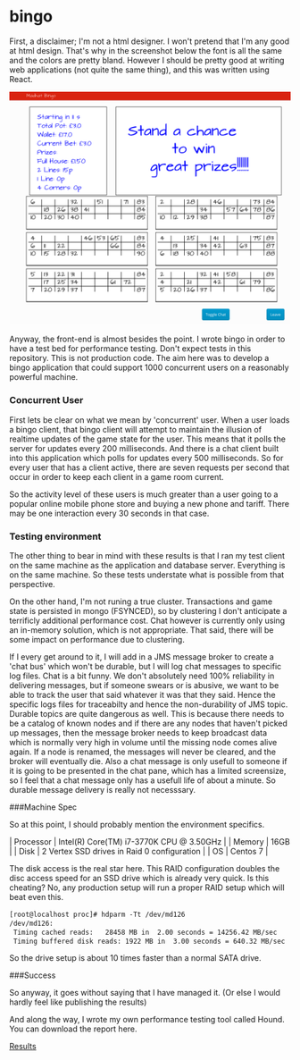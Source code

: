 # bingo



First, a disclaimer; I'm not a html designer.  I won't pretend that I'm any good at html design.  That's why in the screenshot below the font is all the same and the colors are pretty bland.  However I should be pretty good at writing web applications (not quite the same thing), and this was written using React.  

![Screenshot](./screenshot.png)

Anyway, the front-end is almost besides the point.  I wrote bingo in order to have a test bed for performance testing.  Don't expect tests in this repository.  This is not production code. The aim here was to develop a bingo application that could support 1000 concurrent users on a reasonably powerful machine.

### Concurrent User

First lets be clear on what we mean by 'concurrent' user.  When a user loads a bingo client, that bingo client will attempt to maintain the illusion of realtime updates of the game state for the user. This means that it polls the server for updates every 200 milliseconds.  And there is a chat client built into this application which polls for updates every 500 milliseconds.  So for every user that has a client active, there are seven requests per second that occur in order to keep each client in a game room current.

So the activity level of these users is much greater than a user going to a popular online mobile phone store and buying a new phone and tariff.  There may be one interaction every 30 seconds in that case.


### Testing environment

The other thing to bear in mind with these results is that I ran my test client on the same machine as the application and database server. Everything is on the same machine.  So these tests understate what is possible from that perspective.  

On the other hand, I'm not runing a true cluster.  Transactions and game state is persisted in mongo (FSYNCED), so by clustering I don't anticipate a terrificly additional performance cost.  Chat however is currently only using an in-memory solution, which is not appropriate. That said, there will be some impact on performance due to clustering. 

If I every get around to it, I will add in a JMS message broker to create a 'chat bus' which won't be durable, but I will log chat messages to specific log files.  Chat is a bit funny.  We don't absolutely need 100% reliability in delivering messages, but if someone swears or is abusive, we want to be able to track the user that said whatever it was that they said.  Hence the specific logs files for traceabilty and hence the non-durability of JMS topic.  Durable topics are quite dangerous as well.  This is because there needs to be a catalog of known nodes and if there are any nodes that haven't picked up messages, then the message broker needs to keep broadcast data which is normally very high in volume until the missing node comes alive again.  If a node is renamed, the messages will never be cleared, and the broker will eventually die.  Also a chat message is only usefull to someone if it is going to be presented in the chat pane, which has a limited screensize, so I feel that a chat message only has a usefull life of about a minute.  So durable message delivery is really not necesssary.

###Machine Spec

So at this point, I should probably mention the environment specifics.

| Processor | Intel(R) Core(TM) i7-3770K CPU @ 3.50GHz    |
| Memory    | 16GB                                        |
| Disk      | 2 Vertex SSD drives in Raid 0 configuration |
| OS        | Centos 7                                    |

The disk access is the real star here.  This RAID configuration doubles the disc access speed for an SSD drive which is already very quick. Is this cheating?  No, any production setup will run a proper RAID setup which will beat even this.

    [root@localhost proc]# hdparm -Tt /dev/md126
    /dev/md126:
     Timing cached reads:   28458 MB in  2.00 seconds = 14256.42 MB/sec
     Timing buffered disk reads: 1922 MB in  3.00 seconds = 640.32 MB/sec

So the drive setup is about 10 times faster than a normal SATA drive.

###Success

So anyway, it goes without saying that I have managed it.  (Or else I would hardly feel like publishing the results)

And along the way, I wrote my own performance testing tool called Hound.  You can download the report here.

[Results](./report.tar.gz)



 
 


